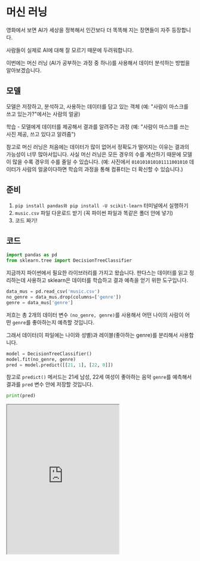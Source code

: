 # 머신 러닝

영화에서 보면 AI가 세상을 정복해서 인간보다 더 똑똑해 지는 장면들이 자주 등장합니다.

사람들이 실제로 AI에 대해 잘 모르기 때문에 두려워합니다.

이번에는 머신 러닝 (AI가 공부하는 과정 중 하나)를 사용해서 데이터 분석하는 방법을 알아보겠습니다.

## 모델

모델은 저장하고, 분석하고, 사용하는 데이터를 담고 있는 객체 (예: "사람이 마스크를 쓰고 있는가?"에서는 사람의 얼굴)

학습 - 모델에게 데이터를 제공해서 결과를 알려주는 과정 (예: "사람이 마스크를 쓰는 사진 제공, 쓰고 있다고 알려줌")

참고로 머신 러닝은 처음에는 데이터가 많이 없어서 정확도가 떨어지는 이유는 결과의 가능성이 너무 많아서입니다. 사실 머신 러닝은 모든 경우의 수를 계산하기 때문에 모델이 많을 수록 경우의 수를 줄일 수 있습니다. (예: 사진에서 `010101010101111001010` 데이터가 사람의 얼굴이다하면 학습의 과정을 통해 컴퓨터는 더 확신할 수 있습니다.)

## 준비

1. `pip install pandas와 pip install -U scikit-learn` 터미널에서 실행하기
2. `music.csv` 파일 다운로드 받기 (꼭 파이썬 파일과 똑같은 폴더 안에 넣기)
3. 코드 짜기!

## 코드

```py
import pandas as pd
from sklearn.tree import DecisionTreeClassifier
```

지금까지 파이썬에서 필요한 라이브러리를 가지고 왔습니다.
판다스는 데이터를 읽고 정리하는데 사용하고 sklearn은 데이터를 학습하고 결과 예측을 얻기 위한 도구입니다.

```py
data_mus = pd.read_csv('music.csv')
no_genre = data_mus.drop(columns=['genre'])
genre = data_mus['genre']
```

저흐는 총 2개의 데이터 변수 `(no_genre, genre)`를 사용해서 어떤 나이의 사람이 어떤 `genre`를 좋아하는지 예측할 것입니다.

그래서 데이터(이 파일에는 나이와 성별)과 레이블(좋아하는 genre)를 분리해서 사용합니다.

```py
model = DecisionTreeClassifier()
model.fit(no_genre, genre)
pred = model.predict([[21, 1], [22, 0]])
```

참고로 `predict()` 메서드는 21세 남성, 22세 여성이 좋아하는 음악 `genre`를 예측해서 결과를 `pred` 변수 안에 저장할 것입니다.

```py
print(pred)
```

<iframe
  loading="lazy"
  title="Python IDLE Trinket"
  src="https://trinket.io/embed/python3/02de47df74"
  height="400"
/>

## 추가로 정확도 측정하기

```py
from sklearn.model_selection import train_test_split
from sklearn.metrics import accuracy_score
X_train, X_test, y_train, y_test = train_test_split(no_genre, genre, test_size=0.2)
```

참고로 `test_size`는 가지고 있는 데이터 (`music.csv`) 파일 중 얼마나 많은 데이터를 사용할 것인가를 물어봅니다. 저희는 20%를 사용합니다.

```py
model.fit(X_train, y_train)
pred = model.predict(X_test)
print(accuracy_score(y_test, pred))
```

<iframe
  loading="lazy"
  title="Python IDLE Trinket"
  src="https://trinket.io/embed/python3/282aeb7817"
  height="400"
/>

:::note
참고로 실행하면 정확도가 항상 달라지는 것을 확인할 수 있습니다.

참고로 정확도를 높이기 위해서는 `test_size`를 낮추어야 합니다.

그 이유는 `test_size`를 낮추면 남은 데이터를 사용하여 학습하기 때문입니다.
:::
